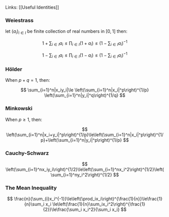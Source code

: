 Links: [[Useful Identities]]
### Weiestrass

let $(a_i)_{i\in I}$ be finite collection of real numbers in $[0,1]$ then:

$$ 1+\sum_{i\in I}a_i \le\prod_{i\in I}(1+a_i)\le\left(1-\sum_{i\in I}a_i\right)^{-1} $$

$$ 1-\sum_{i\in I}a_i\le\prod_{i\in I}(1-a_i) \le \left(1-\sum_{i\in I} a_i \right)^{-1} $$

### Hölder

When $p + q = 1$, then:

$$ \sum_{i=1}^n|x_iy_i|\le \left(\sum_{i=1}^n|x_i|^p\right)^{1/p} \left(\sum_{i=1}^n|y_i|^q\right)^{1/q} $$

### Minkowski

When $p\ge 1$, then:

$$ \left(\sum_{i=1}^n|x_i+y_i|^p\right)^{1/p}\le\left(\sum_{i=1}^n|x_i|^p\right)^{1/p}+\left(\sum_{i=1}^n|y_i|^p\right)^{1/p} $$

### Cauchy-Schwarz

$$ \left(\sum_{i=1}^nx_iy_i\right)^{1/2}\le\left(\sum_{i=1}^nx_i^2\right)^{1/2}\left(\sum_{i=1}^ny_i^2\right)^{1/2} $$

### The Mean Inequality

$$ \frac{n}{\sum_{i}x_i^{-1}}\le\left(\prod_ix_i\right)^{\frac{1}{n}}\le\frac{1}{n}\sum_i x_i \le\left(\frac{1}{n}\sum_ix_i^2\right)^{\frac{1}{2}}\le\frac{\sum_i x_i^2}{\sum_i x_i} $$
